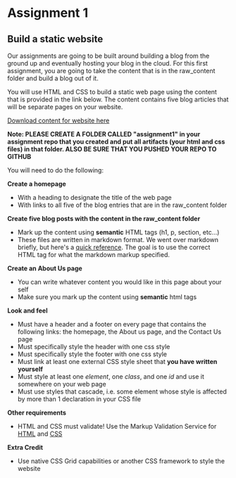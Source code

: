 # Assignment 1
## Build a static website

Our assignments are going to be built around building a blog from the ground up and eventually hosting your blog in the cloud. For this first assignment, you are going to take the content that is in the raw_content folder and build a blog out of it.

You will use HTML and CSS  to build a static web page using the content that is provided in the link below. The content contains five blog articles that will be separate pages on your website.

[Download content for website here](https://ucb-info-frontend-webarch.github.io/assignments/a-build-a-static-website-resources.zip)

**Note: PLEASE CREATE A FOLDER CALLED "assignment1" in your assignment repo that you created and put all artifacts (your html and css files) in that folder. ALSO BE SURE THAT YOU PUSHED YOUR REPO TO GITHUB**

You will need to do the following:

**Create a homepage**
 - With a heading to designate the title of the web page
 - With links to all five of the blog entries that are in the raw_content folder
 
**Create five blog posts with the content in the raw_content folder**
 - Mark up the content using **semantic** HTML tags (h1, p, section, etc...)
 - These files are written in markdown format. We went over markdown briefly, but here's a [quick reference](https://www.makeuseof.com/tag/printable-markdown-cheat-sheet/). The goal is to use the correct HTML tag for what the markdown markup specified.

**Create an About Us page**
 - You can write whatever content you would like in this page about your self
 - Make sure you mark up the content using **semantic** html tags

**Look and feel**
 - Must have a header and a footer on every page that contains the following links: the homepage, the About us page, and the Contact Us page
 - Must specifically style the header with one css style
 - Must specifically style the footer with one css style
 - Must link at least one external CSS style sheet that **you have written yourself**
 - Must style at least one *element*, one *class*, and one *id* and use it somewhere on your web page
 - Must use styles that cascade, i.e. some element whose style is affected by more than 1 declaration in your CSS file

**Other requirements**
 - HTML and CSS must validate! Use the Markup Validation Service for [HTML](https://validator.w3.org/#validate_by_upload+with_options) and [CSS](http://jigsaw.w3.org/css-validator/)

**Extra Credit**
 - Use native CSS Grid capabilities or another CSS framework to style the website 
